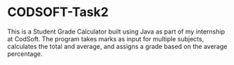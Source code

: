 # CODSOFT-Task2
This is a Student Grade Calculator built using Java as part of my internship at CodSoft. The program takes marks as input for multiple subjects, calculates the total and average, and assigns a grade based on the average percentage.
